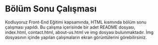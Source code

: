 # Bölüm Sonu Çalışması

Kodluyoruz Front-End Eğitimi kapsamında, HTML kısmında bölüm sonu çalışması yapıldı. Bu çalışma içerisinde bir adet README dosyası, index.html, contact.html, about-us.html ve img dosyası bulunmaktadır. İmg dosyasının içinde yapılan çalışmaların ekran görüntülerini görebilirsiniz. 
